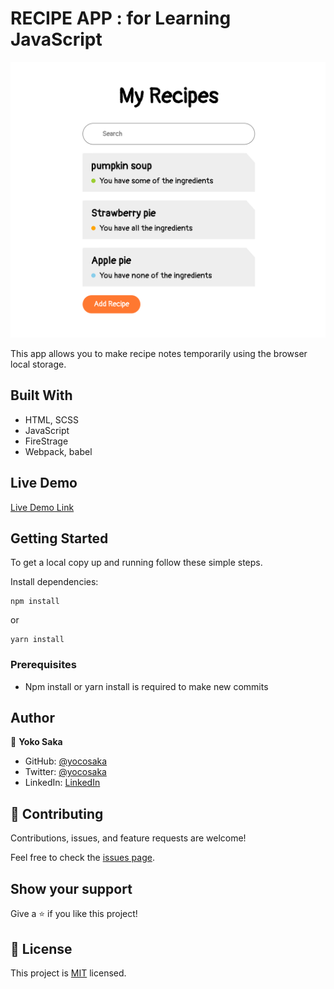 # RECIPE APP : for Learning JavaScript

![screenshot](./screencapture.png)

This app allows you to make recipe notes temporarily using the browser local storage.

## Built With

- HTML, SCSS
- JavaScript
- FireStrage
- Webpack, babel

## Live Demo

[Live Demo Link](https://yocosaka.github.io/recipe/)


## Getting Started

To get a local copy up and running follow these simple steps.

Install dependencies:

```
npm install
```

or 

```
yarn install
```

### Prerequisites

- Npm install or yarn install is required to make new commits


## Author

👤 **Yoko Saka**

- GitHub: [@yocosaka](https://github.com/yocosaka)
- Twitter: [@yocosaka](https://twitter.com/yocosaka)
- LinkedIn: [LinkedIn](https://www.linkedin.com/in/yokosaka)

## 🤝 Contributing

Contributions, issues, and feature requests are welcome!

Feel free to check the [issues page](../../issues).

## Show your support

Give a ⭐️ if you like this project!

## 📝 License

This project is [MIT](lic.url) licensed.
